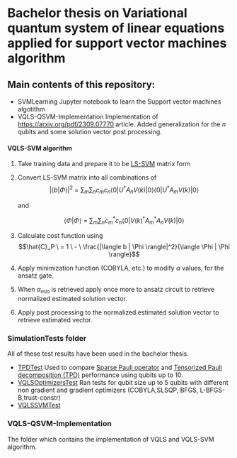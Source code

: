 # Bachelor thesis on Variational quantum system of linear equations applied for support vector machines algorithm

## Main contents of this repository:
- SVMLearning
  Jupyter notebook to learn the Support vector machines algotithm
- VQLS-QSVM-Implementation
  Implementation of https://arxiv.org/pdf/2309.07770 article. Added generalization for the $n$ qubits and some solution vector post processing.


#### VQLS-SVM algorithm
1. Take training data and prepare it to be [LS-SVM](https://en.wikipedia.org/wiki/Least-squares_support_vector_machine#:~:text=Elimination%20of,quadratic%20programming%20problem%3A) matrix form
1. Convert LS-SVM matrix into all combinations of
    $$|\langle b | \Phi \rangle|^2 \ = \ \displaystyle\sum_{m} \displaystyle\sum_{n} c_m c_n \langle 0 | U^{\dagger} A_n V(k) | 0 \rangle \langle 0 | U^{\dagger} A_m V(k) | 0 \rangle$$

    and

    $$\langle \Phi | \Phi \rangle \ = \ \displaystyle\sum_{m} \displaystyle\sum_{n} c_m^{*} c_n \langle 0 | V(k)^{\dagger} A_m^{\dagger} A_n V(k) |0\rangle$$

1. Calculate cost function using
    $$\hat{C}_P \ =  1 \ - \ \frac{|\langle b | \Phi \rangle|^2}{\langle \Phi | \Phi \rangle}$$
1. Apply minimization function (COBYLA, etc.) to modify $\alpha$ values, for the ansatz gate.

1. When $\alpha_{min}$ is retrieved apply once more to ansatz circuit to retrieve normalized estimated solution vector.

1. Apply post processing to the normalized estimated solution vector to retrieve estimated vector.

### SimulationTests folder

All of these test results have been used in the bachelor thesis.

- [TPDTest](/VQLS-QSVM-Implementation/SimulationTests/TPDTest.ipynb)
    Used to compare [Sparse Pauli operator](https://docs.quantum.ibm.com/api/qiskit/qiskit.quantum_info.SparsePauliOp) and [Tensorized Pauli decomposition (TPD)](https://arxiv.org/pdf/2310.13421) performance using qubits up to 10.
- [VQLSOptimizersTest](./VQLS-QSVM-Implementation/SimulationTests/VQLSOptimizersTest.ipynb)
    Ran tests for qubit size up to 5 qubits with different non gradient and gradient optimizers (COBYLA,SLSQP, BFGS, L-BFGS-B,trust-constr)
- [VQLSSVMTest](/VQLS-QSVM-Implementation/SimulationTests/VQLSSVMTest.ipynb)

### VQLS-QSVM-Implementation

The folder which contains the implementation of VQLS and VQLS-SVM algorithm.
